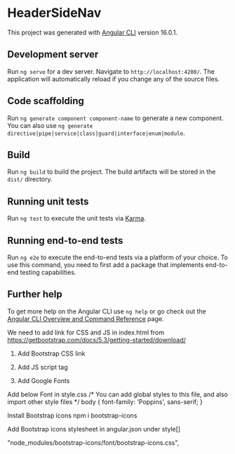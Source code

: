 # HeaderSideNav

This project was generated with [Angular CLI](https://github.com/angular/angular-cli) version 16.0.1.

## Development server

Run `ng serve` for a dev server. Navigate to `http://localhost:4200/`. The application will automatically reload if you change any of the source files.

## Code scaffolding

Run `ng generate component component-name` to generate a new component. You can also use `ng generate directive|pipe|service|class|guard|interface|enum|module`.

## Build

Run `ng build` to build the project. The build artifacts will be stored in the `dist/` directory.

## Running unit tests

Run `ng test` to execute the unit tests via [Karma](https://karma-runner.github.io).

## Running end-to-end tests

Run `ng e2e` to execute the end-to-end tests via a platform of your choice. To use this command, you need to first add a package that implements end-to-end testing capabilities.

## Further help

To get more help on the Angular CLI use `ng help` or go check out the [Angular CLI Overview and Command Reference](https://angular.io/cli) page.

We need to add link for CSS and JS in index.html from https://getbootstrap.com/docs/5.3/getting-started/download/
1. Add Bootstrap CSS link

<link href="https://cdn.jsdelivr.net/npm/bootstrap@5.3.0-alpha3/dist/css/bootstrap.min.css" rel="stylesheet" 
integrity="sha384-KK94CHFLLe+nY2dmCWGMq91rCGa5gtU4mk92HdvYe+M/SXH301p5ILy+dN9+nJOZ" crossorigin="anonymous">

2. Add JS script tag
<script src="https://cdn.jsdelivr.net/npm/bootstrap@5.3.0-alpha3/dist/js/bootstrap.bundle.min.js" 
integrity="sha384-ENjdO4Dr2bkBIFxQpeoTz1HIcje39Wm4jDKdf19U8gI4ddQ3GYNS7NTKfAdVQSZe" crossorigin="anonymous"></script>

3. Add Google Fonts
<!-- Google Fonts -->
<link href="https://fonts.googleapis.com/css2?family=Poppins:wght@300;400;500;700&display=swap" rel="stylesheet">

Add below Font in style.css
/* You can add global styles to this file, and also import other style files */
body {
    font-family: 'Poppins', sans-serif;
}

Install Bootstrap icons
npm i bootstrap-icons

Add Bootstrap icons stylesheet in angular.json under style[]

 "node_modules/bootstrap-icons/font/bootstrap-icons.css",
